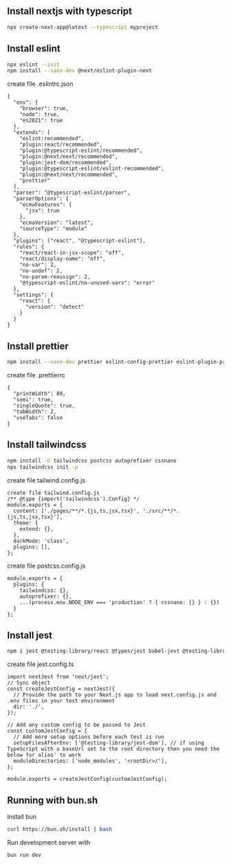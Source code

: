 ## Install nextjs with typescript

```bash
npx create-next-app@latest --typescript myproject
```

## Install eslint

```bash
npx eslint --init
npm install --save-dev @next/eslint-plugin-next
```
create file .eslintrc.json
```
{
  "env": {
    "browser": true,
    "node": true,
    "es2021": true
  },
  "extends": [
    "eslint:recommended",
    "plugin:react/recommended",
    "plugin:@typescript-eslint/recommended",
    "plugin:@next/next/recommended",
    "plugin:jest-dom/recommended",
    "plugin:@typescript-eslint/eslint-recommended",
    "plugin:@next/next/recommended",
    "prettier"
  ],
  "parser": "@typescript-eslint/parser",
  "parserOptions": {
    "ecmaFeatures": {
      "jsx": true
    },
    "ecmaVersion": "latest",
    "sourceType": "module"
  },
  "plugins": ["react", "@typescript-eslint"],
  "rules": {
    "react/react-in-jsx-scope": "off",
    "react/display-name": "off",
    "no-var": 2,
    "no-undef": 2,
    "no-param-reassign": 2,
    "@typescript-eslint/no-unused-vars": "error"
  },
  "settings": {
    "react": {
      "version": "detect"
    }
  }
}
```

## Install prettier

```bash
npm install --save-dev prettier eslint-config-prettier eslint-plugin-prettier
```
create file .prettierrc
```
{
  "printWidth": 80,
  "semi": true,
  "singleQuote": true,
  "tabWidth": 2,
  "useTabs": false
}
```

## Install tailwindcss


```bash
npm install -D tailwindcss postcss autoprefixer cssnano
npx tailwindcss init -p
```
create file tailwind.config.js
```
create file tailwind.config.js
/** @type {import('tailwindcss').Config} */
module.exports = {
  content: ['./pages/**/*.{js,ts,jsx,tsx}', './src/**/*.{js,ts,jsx,tsx}'],
  theme: {
    extend: {},
  },
  darkMode: 'class',
  plugins: [],
};
```
create file postcss.config.js
```
module.exports = {
  plugins: {
    tailwindcss: {},
    autoprefixer: {},
    ...(process.env.NODE_ENV === 'production' ? { cssnano: {} } : {})
  }
};
```

## Install jest

```bash
npm i jest @testing-library/react @types/jest babel-jest @testing-library/jest-dom @testing-library/user-event @testing-library/dom eslint-plugin-jest-dom -D
```
create file jest.config.ts
```
import nextJest from 'next/jest';
// Sync object
const createJestConfig = nextJest({
  // Provide the path to your Next.js app to load next.config.js and .env files in your test environment
  dir: './',
});

// Add any custom config to be passed to Jest
const customJestConfig = {
  // Add more setup options before each test is run
  setupFilesAfterEnv: ['@testing-library/jest-dom'], // if using TypeScript with a baseUrl set to the root directory then you need the below for alias' to work
  moduleDirectories: ['node_modules', '<rootDir>/'],
};

module.exports = createJestConfig(customJestConfig);
```
## Running with bun.sh
Install bun
```bash
curl https://bun.sh/install | bash
```
Run development server with 
```bash
bun run dev
```
